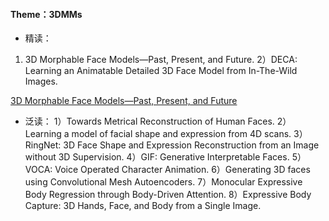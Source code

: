 #### Theme：3DMMs

* 精读：
1) 3D Morphable Face Models—Past, Present, and Future.
2）DECA: Learning an Animatable Detailed 3D Face Model from In-The-Wild Images.

[3D Morphable Face Models—Past, Present, and Future](https://github.com/YadiraF/DECA)


* 泛读：
1）Towards Metrical Reconstruction of Human Faces.
2）Learning a model of facial shape and expression from 4D scans.
3）RingNet: 3D Face Shape and Expression Reconstruction from an Image without 3D Supervision.
4）GIF: Generative Interpretable Faces.
5）VOCA: Voice Operated Character Animation.
6）Generating 3D faces using Convolutional Mesh Autoencoders.
7）Monocular Expressive Body Regression through Body-Driven Attention.
8）Expressive Body Capture: 3D Hands, Face, and Body from a Single Image.
